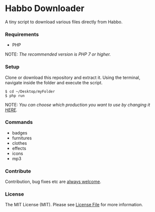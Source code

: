 # Habbo Downloader
A tiny script to download various files directly from Habbo.

### Requirements
- PHP

NOTE: *The recommended version is PHP 7 or higher.*

### Setup
Clone or download this repository and extract it. Using the terminal, navigate inside the folder and execute the script.
```shell
$ cd ~/Desktop/myFolder
$ php run
```
NOTE: *You can choose which production you want to use by changing it [HERE](https://github.com/higoka/habbo-downloader/blob/master/run#L4-L5).*

### Commands
- badges
- furnitures
- clothes
- effects
- icons
- mp3

### Contribute
Contribution, bug fixes etc are [always welcome](https://github.com/higoka/habbo-downloader/issues/new).

### License
The MIT License (MIT).
Please see [License File](https://github.com/higoka/habbo-downloader/blob/master/LICENSE) for more information.
